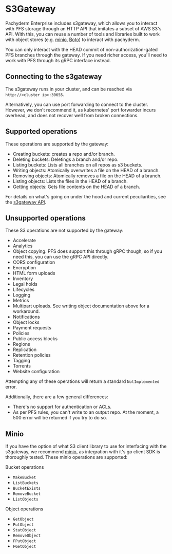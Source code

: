 # S3Gateway

Pachyderm Enterprise includes s3gateway, which allows you to interact with PFS
storage through an HTTP API that imitates a subset of AWS S3's API. With this,
you can reuse a number of tools and libraries built to work with object stores
(e.g. [minio](https://docs.minio.io/docs/minio-client-quickstart-guide.html),
[Boto](https://github.com/boto/boto3)) to interact with pachyderm.

You can only interact with the HEAD commit of non-authorization-gated PFS
branches through the gateway. If you need richer access, you'll need to work
with PFS through its gRPC interface instead.

## Connecting to the s3gateway

The s3gateway runs in your cluster, and can be reached via
`http://<cluster ip>:30655`.

Alternatively, you can use port forwarding to connect to the cluster.
However, we don't recommend it, as kubernetes' port forwarder incurs overhead,
and does not recover well from broken connections.

## Supported operations

These operations are supported by the gateway:

* Creating buckets: creates a repo and/or branch.
* Deleting buckets: Deletings a branch and/or repo.
* Listing buckets: Lists all branches on all repos as s3 buckets.
* Writing objects: Atomically overwrites a file on the HEAD of a branch.
* Removing objects: Atomically removes a file on the HEAD of a branch.
* Listing objects: Lists the files in the HEAD of a branch.
* Getting objects: Gets file contents on the HEAD of a branch.

For details on what's going on under the hood and current peculiarities, see the
[s3gateway API](../reference/s3gateway_api.html).

## Unsupported operations

These S3 operations are not supported by the gateway:

* Accelerate
* Analytics
* Object copying. PFS does support this through gRPC though, so if you need
this, you can use the gRPC API directly.
* CORS configuration
* Encryption
* HTML form uploads
* Inventory
* Legal holds
* Lifecycles
* Logging
* Metrics
* Multipart uploads. See writing object documentation above for a workaround.
* Notifications
* Object locks
* Payment requests
* Policies
* Public access blocks
* Regions
* Replication
* Retention policies
* Tagging
* Torrents
* Website configuration

Attempting any of these operations will return a standard `NotImplemented`
error.

Additionally, there are a few general differences:

* There's no support for authentication or ACLs.
* As per PFS rules, you can't write to an output repo. At the moment, a 500
error will be returned if you try to do so.

## Minio

If you have the option of what S3 client library to use for interfacing with
the s3gateway, we recommend [minio](https://min.io/), as integration with it's
go client SDK is thoroughly tested. These minio operations are supported:

Bucket operations
* `MakeBucket`
* `ListBuckets`
* `BucketExists`
* `RemoveBucket`
* `ListObjects`

Object operations
* `GetObject`
* `PutObject`
* `StatObject`
* `RemoveObject`
* `FPutObject`
* `FGetObject`
